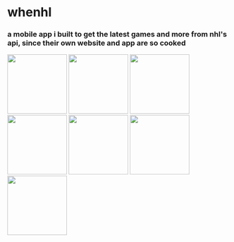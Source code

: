# whenhl

### a mobile app i built to get the latest games and more from nhl's api, since their own website and app are so cooked

<img width=135 src="https://github.com/user-attachments/assets/412558a7-cb86-4629-9190-09f71ee1ff89" >
<img width=135 src="https://github.com/user-attachments/assets/b3638be5-5c91-4a5a-9b2f-442497e723c1" >
<img width=135 src="https://github.com/user-attachments/assets/87c150c5-ca98-4ebc-a27e-096694d20035" >
<img width=135 src="https://github.com/user-attachments/assets/e6b0d829-ba7e-4e02-9e26-13599e10529d" >
<img width=135 src="https://github.com/user-attachments/assets/7ce097d4-26c5-4b06-96e6-ac797e4e9e94" >
<img width=135 src="https://github.com/user-attachments/assets/b8096e06-55c3-4357-8670-b7fd8b595f82" >
<img width=135 src="https://github.com/user-attachments/assets/65f3864b-e1da-4c61-a5d7-56607b215f60" >
